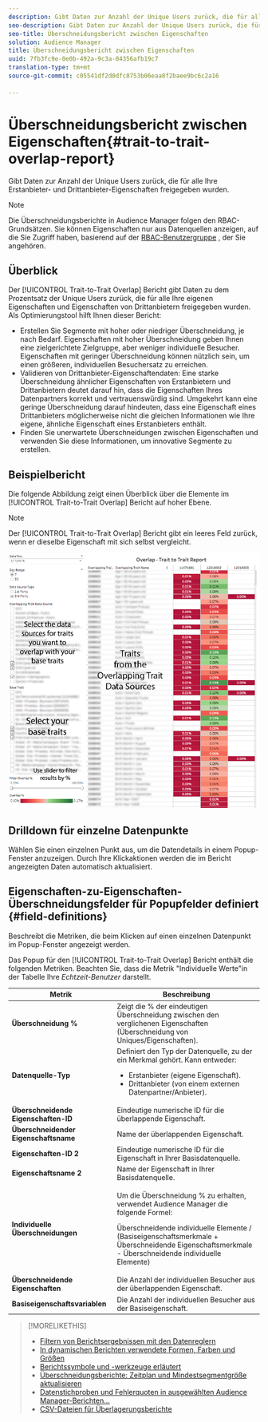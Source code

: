 ```yaml
---
description: Gibt Daten zur Anzahl der Unique Users zurück, die für alle Ihre Erstanbieter- und Drittanbieter-Eigenschaften freigegeben wurden.
seo-description: Gibt Daten zur Anzahl der Unique Users zurück, die für alle Ihre Erstanbieter- und Drittanbieter-Eigenschaften freigegeben wurden.
seo-title: Überschneidungsbericht zwischen Eigenschaften
solution: Audience Manager
title: Überschneidungsbericht zwischen Eigenschaften
uuid: 7fb3fc9e-0e0b-492a-9c3a-04356afb19c7
translation-type: tm+mt
source-git-commit: c05541df2d0dfc8753b06eaa8f2baee9bc6c2a16

---
```



# Überschneidungsbericht zwischen Eigenschaften{#trait-to-trait-overlap-report}

Gibt Daten zur Anzahl der Unique Users zurück, die für alle Ihre Erstanbieter- und Drittanbieter-Eigenschaften freigegeben wurden.

>[!NOTE]
>
>Die Überschneidungsberichte in Audience Manager folgen den RBAC-Grundsätzen. Sie können Eigenschaften nur aus Datenquellen anzeigen, auf die Sie Zugriff haben, basierend auf der [RBAC-Benutzergruppe](/help/using/features/administration/administration-overview.md) , der Sie angehören.

<!-- 

c_overlap_reports.xml

 -->

## Überblick

Der [!UICONTROL Trait-to-Trait Overlap] Bericht gibt Daten zu dem Prozentsatz der Unique Users zurück, die für alle Ihre eigenen Eigenschaften und Eigenschaften von Drittanbietern freigegeben wurden. Als Optimierungstool hilft Ihnen dieser Bericht:

* Erstellen Sie Segmente mit hoher oder niedriger Überschneidung, je nach Bedarf. Eigenschaften mit hoher Überschneidung geben Ihnen eine zielgerichtete Zielgruppe, aber weniger individuelle Besucher. Eigenschaften mit geringer Überschneidung können nützlich sein, um einen größeren, individuellen Besuchersatz zu erreichen.
* Validieren von Drittanbieter-Eigenschaftendaten: Eine starke Überschneidung ähnlicher Eigenschaften von Erstanbietern und Drittanbietern deutet darauf hin, dass die Eigenschaften Ihres Datenpartners korrekt und vertrauenswürdig sind. Umgekehrt kann eine geringe Überschneidung darauf hindeuten, dass eine Eigenschaft eines Drittanbieters möglicherweise nicht die gleichen Informationen wie Ihre eigene, ähnliche Eigenschaft eines Erstanbieters enthält.
* Finden Sie unerwartete Überschneidungen zwischen Eigenschaften und verwenden Sie diese Informationen, um innovative Segmente zu erstellen.

## Beispielbericht

Die folgende Abbildung zeigt einen Überblick über die Elemente im [!UICONTROL Trait-to-Trait Overlap] Bericht auf hoher Ebene.

>[!NOTE]
>
>Der [!UICONTROL Trait-to-Trait Overlap] Bericht gibt ein leeres Feld zurück, wenn er dieselbe Eigenschaft mit sich selbst vergleicht.

![](assets/trait-to-trait-overlap.png)

## Drilldown für einzelne Datenpunkte

Wählen Sie einen einzelnen Punkt aus, um die Datendetails in einem Popup-Fenster anzuzeigen. Durch Ihre Klickaktionen werden die im Bericht angezeigten Daten automatisch aktualisiert.

## Eigenschaften-zu-Eigenschaften-Überschneidungsfelder für Popupfelder definiert {#field-definitions}

Beschreibt die Metriken, die beim Klicken auf einen einzelnen Datenpunkt im Popup-Fenster angezeigt werden.

<!-- 

r_t2t_data_pop.xml

 -->

Das Popup für den [!UICONTROL Trait-to-Trait Overlap] Bericht enthält die folgenden Metriken. Beachten Sie, dass die Metrik "Individuelle Werte"in der Tabelle Ihre *Echtzeit-Benutzer* darstellt.

<table id="table_A2A0CFC47C1A404994B82E6630E711A2"> 
 <thead> 
  <tr> 
   <th colname="col1" class="entry"> Metrik </th> 
   <th colname="col2" class="entry"> Beschreibung </th> 
  </tr>
 </thead>
 <tbody> 
  <tr> 
   <td colname="col1"><b><span class="wintitle"> Überschneidung %</span></b> </td> 
   <td colname="col2"> Zeigt die % der eindeutigen Überschneidung zwischen den verglichenen Eigenschaften (Überschneidung von Uniques/Eigenschaften). </td> 
  </tr> 
  <tr> 
   <td colname="col1"><b><span class="wintitle"> Datenquelle-Typ</span></b> </td> 
   <td colname="col2">Definiert den Typ der Datenquelle, zu der ein Merkmal gehört. Kann entweder: 
    <ul id="ul_0477C04A33FD4F5D998B98984E6554D3"> 
     <li id="li_50FCA48EDB5843AB8FB6C34ED2C0067D">Erstanbieter (eigene Eigenschaft). </li> 
     <li id="li_4F6148EDAEFE43FA8D505944E9FE3855">Drittanbieter (von einem externen Datenpartner/Anbieter). </li> 
    </ul> </td> 
  </tr> 
  <tr> 
   <td colname="col1"><b><span class="wintitle"> Überschneidende Eigenschaften-ID</span></b> </td> 
   <td colname="col2"> Eindeutige numerische ID für die überlappende Eigenschaft. </td> 
  </tr> 
  <tr> 
   <td colname="col1"><b><span class="wintitle"> Überschneidender Eigenschaftsname</span></b> </td> 
   <td colname="col2"> Name der überlappenden Eigenschaft. </td> 
  </tr>
    <tr> 
   <td colname="col1"><b><span class="wintitle"> Eigenschaften-ID 2</span></b> </td> 
   <td colname="col2"> Eindeutige numerische ID für die Eigenschaft in Ihrer Basisdatenquelle. </td> 
  </tr> 
  <tr> 
   <td colname="col1"><b><span class="wintitle"> Eigenschaftsname 2</span></b> </td> 
   <td colname="col2"> Name der Eigenschaft in Ihrer Basisdatenquelle. </td> 
  </tr> 
  <tr> 
   <td colname="col1"><b><span class="wintitle"> Individuelle Überschneidungen</span></b> </td> 
   <td colname="col2"> <p>Um die Überschneidung % zu erhalten, verwendet Audience Manager die folgende Formel:</p> <p>Überschneidende individuelle Elemente / (Basiseigenschaftsmerkmale + Überschneidende Eigenschaftsmerkmale - Überschneidende individuelle Elemente)</p> </td> 
  </tr> 
  <tr> 
   <td colname="col1"><b><span class="wintitle"> Überschneidende Eigenschaften</span></b> </td> 
   <td colname="col2"> Die Anzahl der individuellen Besucher aus der überlappenden Eigenschaft. </td> 
  </tr> 
    <tr> 
   <td colname="col1"><b><span class="wintitle"> Basiseigenschaftsvariablen</span></b> </td> 
   <td colname="col2"> Die Anzahl der individuellen Besucher aus der Basiseigenschaft. </td> 
  </tr> 
 </tbody> 
</table>

>[!MORELIKETHIS]
>
>* [Filtern von Berichtsergebnissen mit den Datenreglern](../../reporting/dynamic-reports/data-sliders.md)
>* [In dynamischen Berichten verwendete Formen, Farben und Größen](../../reporting/dynamic-reports/interactive-report-technology.md#shapes-colors-sizes)
>* [Berichtssymbole und -werkzeuge erläutert](../../reporting/dynamic-reports/interactive-report-technology.md#icons-tools-explained)
>* [Überschneidungsberichte: Zeitplan und Mindestsegmentgröße aktualisieren](../../reporting/dynamic-reports/overlap-minimum-segment-size.md)
>* [Datenstichproben und Fehlerquoten in ausgewählten Audience Manager-Berichten...](../../reporting/report-sampling.md)
>* [CSV-Dateien für Überlagerungsberichte](../../reporting/dynamic-reports/overlap-csv-files.md)